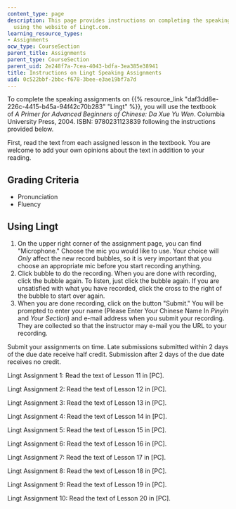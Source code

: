 ```yaml
---
content_type: page
description: This page provides instructions on completing the speaking assignments
  using the website of Lingt.com.
learning_resource_types:
- Assignments
ocw_type: CourseSection
parent_title: Assignments
parent_type: CourseSection
parent_uid: 2e248f7a-7cea-4043-bdfa-3ea385e38941
title: Instructions on Lingt Speaking Assignments
uid: 0c522bbf-2bbc-f678-3bee-e3ae19bf7a7d
---
```


To complete the speaking assignments on {{% resource_link "daf3dd8e-226c-4415-b45a-94f42c70b283" "Lingt" %}}, you will use the textbook of _A Primer for Advanced Beginners of Chinese: Da Xue Yu Wen_. Columbia University Press, 2004. ISBN: 9780231123839 following the instructions provided below.

First, read the text from each assigned lesson in the textbook. You are welcome to add your own opinions about the text in addition to your reading.

Grading Criteria
----------------

*   Pronunciation
*   Fluency

Using Lingt
-----------

1.  On the upper right corner of the assignment page, you can find "Microphone." Choose the mic you would like to use. Your choice will _Only_ affect the new record bubbles, so it is very important that you choose an appropriate mic before you start recording anything.
2.  Click bubble to do the recording. When you are done with recording, click the bubble again. To listen, just click the bubble again. If you are unsatisfied with what you have recorded, click the cross to the right of the bubble to start over again.
3.  When you are done recording, click on the button "Submit." You will be prompted to enter your name (Please Enter Your Chinese Name In _Pinyin_ and _Your Section_) and e-mail address when you submit your recording. They are collected so that the instructor may e-mail you the URL to your recording.

Submit your assignments on time. Late submissions submitted within 2 days of the due date receive half credit. Submission after 2 days of the due date receives no credit.

Lingt Assignment 1: Read the text of Lesson 11 in \[PC\].

Lingt Assignment 2: Read the text of Lesson 12 in \[PC\].

Lingt Assignment 3: Read the text of Lesson 13 in \[PC\].

Lingt Assignment 4: Read the text of Lesson 14 in \[PC\].

Lingt Assignment 5: Read the text of Lesson 15 in \[PC\].

Lingt Assignment 6: Read the text of Lesson 16 in \[PC\].

Lingt Assignment 7: Read the text of Lesson 17 in \[PC\].

Lingt Assignment 8: Read the text of Lesson 18 in \[PC\].

Lingt Assignment 9: Read the text of Lesson 19 in \[PC\].

Lingt Assignment 10: Read the text of Lesson 20 in \[PC\].